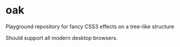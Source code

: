 oak
===

Playground repository for fancy CSS3 effects on a tree-like structure

Should support all modern desktop browsers.
